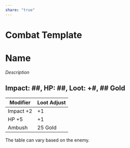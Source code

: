 ```yaml
---  
share: "true"  
---  
```

  
# Combat Template    
    
# Name     
    
*Description*    
## Impact: ##, HP: ##, Loot: +#, ## Gold    
    
| Modifier | Loot Adjust |    
| ---- | ---- |    
| Impact +2 | +1 |    
| HP +5 | +1 |    
| Ambush | 25 Gold |    
    
The table can vary based on the enemy.